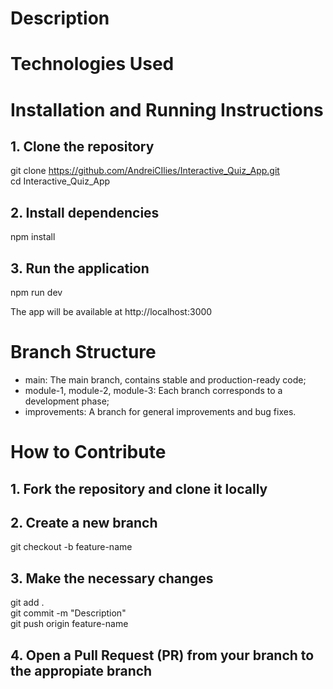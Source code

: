 # Description

# Technologies Used

# Installation and Running Instructions

## 1. Clone the repository
git clone https://github.com/AndreiCIlies/Interactive_Quiz_App.git  
cd Interactive_Quiz_App

## 2. Install dependencies
npm install

## 3. Run the application
npm run dev

The app will be available at http://localhost:3000

# Branch Structure

- main: The main branch, contains stable and production-ready code;
- module-1, module-2, module-3: Each branch corresponds to a development phase;
- improvements: A branch for general improvements and bug fixes.

# How to Contribute

## 1. Fork the repository and clone it locally

## 2. Create a new branch
git checkout -b feature-name

## 3. Make the necessary changes
git add .  
git commit -m "Description"  
git push origin feature-name

## 4. Open a Pull Request (PR) from your branch to the appropiate branch
